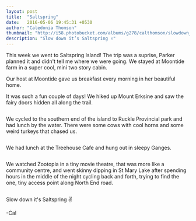 ```yaml
---
layout: post
title:  "Saltspring"
date:   2016-05-06 19:45:31 +0530
author: "Caledonia Thomson"
thumbnail: "http://i58.photobucket.com/albums/g278/calthomson/slowdown_zpsrxse8hve.jpg"
description: "Slow down it’s Saltspring ✌"
---
```


This week we went to Saltspring Island! The trip was a suprise, Parker planned it and didn't tell me where we were going. We stayed at Moontide farm in a super cool, mini two story cabin.

<div class="row vertical-align">
<div class="col-sm-7 col-xs-12">
<div class="row vertical-align">
	<a href="http://i58.photobucket.com/albums/g278/calthomson/1_zpsoavpqlyz.jpg"><img class="lazy" data-original="http://i58.photobucket.com/albums/g278/calthomson/1_zpsoavpqlyz.jpg" /></a>
</div>

<div class="row vertical-align">
	<a href="http://i58.photobucket.com/albums/g278/calthomson/2_zpso1im9xkf.jpg"><img class="lazy" data-original="http://i58.photobucket.com/albums/g278/calthomson/2_zpso1im9xkf.jpg" /></a>
</div>

<div class="row vertical-align">
	<a href="http://i58.photobucket.com/albums/g278/calthomson/3_zps3wwj9v4o.jpg"><img class="lazy" data-original="http://i58.photobucket.com/albums/g278/calthomson/3_zps3wwj9v4o.jpg" /></a>
</div>
</div>

<div class="col-sm-5 col-xs-12">
<a href="http://i58.photobucket.com/albums/g278/calthomson/4_zpsadtghqdj.jpg"><img class="lazy" data-original="http://i58.photobucket.com/albums/g278/calthomson/4_zpsadtghqdj.jpg" /></a>
</div>
</div>
Our host at Moontide gave us breakfast every morning in her beautiful home.

<div class="row vertical-align">                   
	<a href="http://i58.photobucket.com/albums/g278/calthomson/6_zpsoewv5rlw.jpg"><img class="lazy" data-original="http://i58.photobucket.com/albums/g278/calthomson/6_zpsoewv5rlw.jpg" /></a>
</div>  

It was such a fun couple of days! We hiked up Mount Erksine and saw the fairy doors hidden all along the trail. 

<div class="row vertical-align">
<div class="col-sm-4 col-xs-12">
	<a href="http://i58.photobucket.com/albums/g278/calthomson/66_zpsewmyvgin.jpg"><img class="lazy" data-original="http://i58.photobucket.com/albums/g278/calthomson/66_zpsewmyvgin.jpg" /></a>
</div>
<div class="col-sm-4 col-xs-12">                                 
    <a href="http://i58.photobucket.com/albums/g278/calthomson/63_zps9i1idnoa.jpg"><img class="lazy" data-original="http://i58.photobucket.com/albums/g278/calthomson/63_zps9i1idnoa.jpg" /></a>
</div>
<div class="col-sm-4 col-xs-12">
    <a href="http://i58.photobucket.com/albums/g278/calthomson/69_zpslsogcdt9.jpg"><img class="lazy" data-original="http://i58.photobucket.com/albums/g278/calthomson/69_zpslsogcdt9.jpg" /></a>               
</div>
</div>

<div class="row vertical-align">                   
	<a href="http://i58.photobucket.com/albums/g278/calthomson/7_zpskuyvkz6t.jpg"><img class="lazy" data-original="http://i58.photobucket.com/albums/g278/calthomson/7_zpskuyvkz6t.jpg" /></a> 
</div>  

<div class="row vertical-align">
<div class="col-sm-8 col-xs-12">              
	<a href="http://i58.photobucket.com/albums/g278/calthomson/95_zpsnvay7b8x.jpg"><img class="lazy" data-original="http://i58.photobucket.com/albums/g278/calthomson/95_zpsnvay7b8x.jpg" /></a>
</div>
<div class="col-sm-4 col-xs-12">
	<a href="http://i58.photobucket.com/albums/g278/calthomson/9_zpsxidhpb4f.jpg"><img class="lazy" data-original="http://i58.photobucket.com/albums/g278/calthomson/9_zpsxidhpb4f.jpg" /></a> 
</div>
</div>

We cycled to the southern end of the island to Ruckle Provincial park and had lunch by the water. There were some cows with cool horns and some weird turkeys that chased us.

<div class="row vertical-align">
<div class="col-sm-5 col-xs-12">      
	<a href="http://i58.photobucket.com/albums/g278/calthomson/999_zpsupgq0rvr.jpg"><img class="lazy" data-original="http://i58.photobucket.com/albums/g278/calthomson/999_zpsupgq0rvr.jpg" /></a> 
</div>

<div class="col-sm-7 col-xs-12">
	<a href="http://i58.photobucket.com/albums/g278/calthomson/12_zpsxmlmmbmi.jpg"><div class="col-sm-12"><img class="lazy" data-original="http://i58.photobucket.com/albums/g278/calthomson/12_zpsxmlmmbmi.jpg" /></div></a>
</div>
</div>

We had lunch at the Treehouse Cafe and hung out in sleepy Ganges.

<div class="row vertical-align">
<a href="http://i58.photobucket.com/albums/g278/calthomson/16_zpsfdths6o1.jpg"><img class="lazy" data-original="http://i58.photobucket.com/albums/g278/calthomson/16_zpsfdths6o1.jpg" /></a> 
</div>

<div class="row vertical-align">
	<a href="http://i58.photobucket.com/albums/g278/calthomson/15_zpsiu8fzrxu.jpg"><img class="lazy" data-original="http://i58.photobucket.com/albums/g278/calthomson/15_zpsiu8fzrxu.jpg" /></a> 
</div>

<div class="row vertical-align">
	<a href="http://i58.photobucket.com/albums/g278/calthomson/17_zpsjd3nqn67.jpg"><div class="col-sm-12"><img class="lazy" data-original="http://i58.photobucket.com/albums/g278/calthomson/17_zpsjd3nqn67.jpg" /></div></a>
</div>

We watched Zootopia in a tiny movie theatre, that was more like a community centre, and went skinny dipping in St Mary Lake after spending hours in the middle of the night cycling back and forth, trying to find the one, tiny access point along North End road.

<div class="row vertical-align">
<div class="col-sm-4 col-xs-12">
	<a href="http://i58.photobucket.com/albums/g278/calthomson/wine1_zpsevsjlytr.jpg"><img class="lazy" data-original="http://i58.photobucket.com/albums/g278/calthomson/wine1_zpsevsjlytr.jpg" /></a>
</div>
<div class="col-sm-4 col-xs-12">     
    <a href="http://i58.photobucket.com/albums/g278/calthomson/wine2_zpsrmdtgirj.jpg"><img class="lazy" data-original="http://i58.photobucket.com/albums/g278/calthomson/wine2_zpsrmdtgirj.jpg" /></a>
</div>
<div class="col-sm-4 col-xs-12">
    <a href="http://i58.photobucket.com/albums/g278/calthomson/slowdown_zpsrxse8hve.jpg"><img class="lazy" data-original="http://i58.photobucket.com/albums/g278/calthomson/slowdown_zpsrxse8hve.jpg" /></a>               
</div>
</div>

<div class="row vertical-align">
	<a href="http://i58.photobucket.com/albums/g278/calthomson/14_zpsolj3acg2.jpg"><div class="col-sm-12"><img class="lazy" data-original="http://i58.photobucket.com/albums/g278/calthomson/14_zpsolj3acg2.jpg" /></div></a>
</div> 

Slow down it's Saltspring ✌

-Cal
